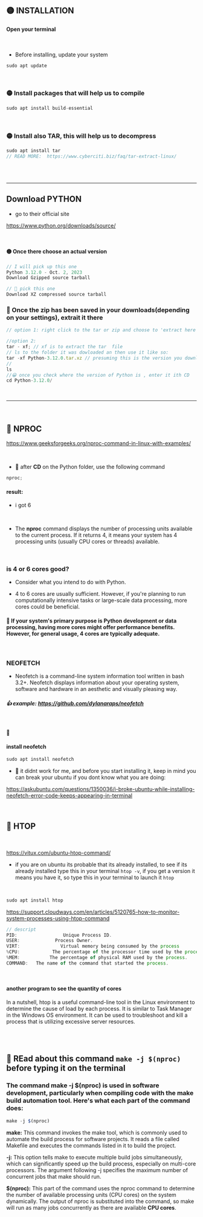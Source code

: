 ## 🟡 INSTALLATION

#### Open your terminal

<br>

- Before installing, update your system

```javascript
sudo apt update

```

<br>

### 🟡 Install packages that will help us to compile

```javascript
sudo apt install build-essential

```

<br>

### 🟡 Install also TAR, this will help us to decompress

```javascript
sudo apt install tar
// READ MORE:  https://www.cyberciti.biz/faq/tar-extract-linux/
```

<br>
<br>

---

## Download PYTHON

- go to their official site

https://www.python.org/downloads/source/

<br>

#### 🟡 Once there choose an actual version

```javascript
// I will pick up this one
Python 3.12.0 - Oct. 2, 2023
Download Gzipped source tarball

// 🍊 pick this one
Download XZ compressed source tarball


```

### 🍊 Once the zip has been saved in your downloads(depending on your settings), extrait it there

```javascript
// option 1: right click to the tar or zip and choose to 'extract here'

//option 2:
tar - xf; // xf is to extract the tar  file
// ls to the folder it was dowloaded an then use it like so:
tar -xf Python-3.12.0.tar.xz // presuming this is the version you downloaded
//
ls
//😀 once you check where the version of Python is , enter it ith CD
cd Python-3.12.0/
```

<br>

---

<br>

## 🍭 NPROC

https://www.geeksforgeeks.org/nproc-command-in-linux-with-examples/

<br>

- 🍊 after **CD** on the Python folder, use the following command

```javascript
nproc;
```

#### result:

- i got 6

<br>

- The **nproc** command displays the number of processing units available to the current process. If it returns 4, it means your system has 4 processing units (usually CPU cores or threads) available.

<br>

### is 4 or 6 cores good?

- Consider what you intend to do with Python.

- 4 to 6 cores are usually sufficient. However, if you're planning to run computationally intensive tasks or large-scale data processing, more cores could be beneficial.

#### 🔴 If your system's primary purpose is Python development or data processing, having more cores might offer performance benefits. However, for general usage, 4 cores are typically adequate.

<br>

### NEOFETCH

- Neofetch is a command-line system information tool written in bash 3.2+. Neofetch displays information about your operating system, software and hardware in an aesthetic and visually pleasing way.

##### 👍 example: https://github.com/dylanaraps/neofetch

<br>

🍊

#### install neofetch

```javascript
sudo apt install neofetch
```

- 🔴 it didnt work for me, and before you start installing it, keep in mind you can break your ubuntu if you dont know what you are doing:

https://askubuntu.com/questions/1350036/i-broke-ubuntu-while-installing-neofetch-error-code-keeps-appearing-in-terminal

<br>

## 🍊 HTOP

<br>

https://vitux.com/ubuntu-htop-command/

- if you are on ubuntu its probable that its already installed, to see if its already installed type this in your terminal `htop -v`, if you get a version it means you have it, so type this in your terminal to launch it `htop`

<br>

```javascript
sudo apt install htop
```

https://support.cloudways.com/en/articles/5120765-how-to-monitor-system-processes-using-htop-command

```javascript
// descript
PID:                 Unique Process ID.
USER:             Process Owner.
VIRT:               Virtual memory being consumed by the process
%CPU:            The percentage of the processor time used by the process.
%MEM:           The percentage of physical RAM used by the process.
COMMAND:   The name of the command that started the process.
```

<br>

#### another program to see the quantity of cores

In a nutshell, htop is a useful command-line tool in the Linux environment to determine the cause of load by each process. It is similar to Task Manager in the Windows OS environment. It can be used to troubleshoot and kill a process that is utilizing excessive server resources.

<br>
<br>

## 🍊 REad about this command `make -j $(nproc)` before typing it on the terminal

### The command make -j $(nproc) is used in software development, particularly when compiling code with the make build automation tool. Here's what each part of the command does:

```javascript
make -j $(nproc)
```

**make:** This command invokes the make tool, which is commonly used to automate the build process for software projects. It reads a file called Makefile and executes the commands listed in it to build the project.

**-j:** This option tells make to execute multiple build jobs simultaneously, which can significantly speed up the build process, especially on multi-core processors. The argument following -j specifies the maximum number of concurrent jobs that make should run.

**$(nproc):** This part of the command uses the nproc command to determine the number of available processing units (CPU cores) on the system dynamically. The output of nproc is substituted into the command, so make will run as many jobs concurrently as there are available **CPU cores**.

